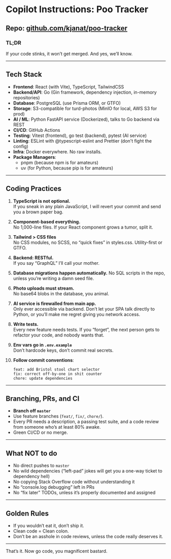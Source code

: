 # Copilot Instructions: Poo Tracker

## Repo: [github.com/kjanat/poo-tracker](https://github.com/kjanat/poo-tracker)

### TL;DR

If your code stinks, it won’t get merged. And yes, we’ll know.

---

## Tech Stack

- **Frontend**: React (with Vite), TypeScript, TailwindCSS
- **Backend/API**: Go (Gin framework, dependency injection, in-memory repositories)
- **Database**: PostgreSQL (use Prisma ORM, or GTFO)
- **Storage**: S3-compatible for turd-photos (MinIO for local, AWS S3 for prod)
- **AI / ML**: Python FastAPI service (Dockerized), talks to Go backend via REST
- **CI/CD**: GitHub Actions
- **Testing**: Vitest (frontend), go test (backend), pytest (AI service)
- **Linting**: ESLint with @typescript-eslint and Prettier (don't fight the config)
- **Infra**: Docker everywhere. No raw installs.
- **Package Managers**:
  - pnpm (because npm is for amateurs)
  - uv (for Python, because pip is for amateurs)

---

## Coding Practices

1. **TypeScript is not optional.**  
   If you sneak in any plain JavaScript, I will revert your commit and send you a brown paper bag.
2. **Component-based everything.**  
   No 1,000-line files. If your React component grows a tumor, split it.
3. **Tailwind > CSS files**  
   No CSS modules, no SCSS, no “quick fixes” in styles.css. Utility-first or GTFO.
4. **Backend: RESTful.**  
   If you say “GraphQL” I’ll call your mother.
5. **Database migrations happen automatically.**
   No SQL scripts in the repo, unless you’re writing a damn seed file.
6. **Photo uploads must stream.**  
   No base64 blobs in the database, you animal.
7. **AI service is firewalled from main app.**  
   Only ever accessible via backend. Don’t let your SPA talk directly to Python, or you’ll make me regret giving you network access.
8. **Write tests.**  
   Every new feature needs tests. If you “forget”, the next person gets to refactor your code, and nobody wants that.
9. **Env vars go in `.env.example`**  
   Don’t hardcode keys, don’t commit real secrets.
10. **Follow commit conventions**:

    ```
    feat: add Bristol stool chart selector
    fix: correct off-by-one in shit counter
    chore: update dependencies
    ```

---

## Branching, PRs, and CI

- **Branch off `master`**
- Use feature branches (`feat/`, `fix/`, `chore/`).
- Every PR needs a description, a passing test suite, and a code review from someone who’s at least 80% awake.
- Green CI/CD or no merge.

---

## What NOT to do

- No direct pushes to `master`
- No wild dependencies (“left-pad” jokes will get you a one-way ticket to dependency hell)
- No copying Stack Overflow code without understanding it
- No “console.log debugging” left in PRs
- No “fix later” TODOs, unless it’s properly documented and assigned

---

## Golden Rules

- If you wouldn’t eat it, don’t ship it.
- Clean code = Clean colon.
- Don’t be an asshole in code reviews, unless the code really deserves it.

---

That’s it. Now go code, you magnificent bastard.
